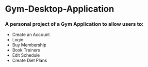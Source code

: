 # Gym-Desktop-Application
### A personal project of a Gym Application to allow users to:
* Create an Account
* Login
* Buy Membership
* Book Trainers
* Edit Schedule
* Create Diet Plans

